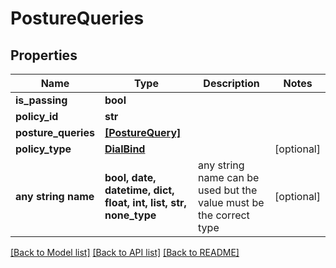 # PostureQueries


## Properties
Name | Type | Description | Notes
------------ | ------------- | ------------- | -------------
**is_passing** | **bool** |  | 
**policy_id** | **str** |  | 
**posture_queries** | [**[PostureQuery]**](PostureQuery.md) |  | 
**policy_type** | [**DialBind**](DialBind.md) |  | [optional] 
**any string name** | **bool, date, datetime, dict, float, int, list, str, none_type** | any string name can be used but the value must be the correct type | [optional]

[[Back to Model list]](../README.md#documentation-for-models) [[Back to API list]](../README.md#documentation-for-api-endpoints) [[Back to README]](../README.md)


